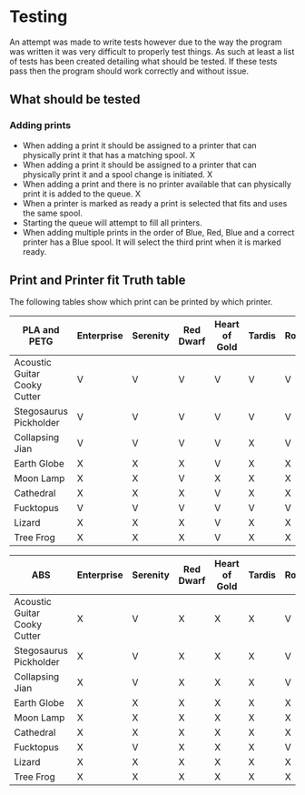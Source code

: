 # Testing

An attempt was made to write tests however due to the way the program was written it was very difficult to properly test things.
As such at least a list of tests has been created detailing what should be tested. If these tests pass then the program should
work correctly and without issue.

## What should be tested

### Adding prints
- When adding a print it should be assigned to a printer that can physically print it that has a matching spool. X
- When adding a print it should be assigned to a printer that can physically print it and a spool change is initiated. X
- When adding a print and there is no printer available that can physically print it is added to the queue. X
- When a printer is marked as ready a print is selected that fits and uses the same spool.
- Starting the queue will attempt to fill all printers.
- When adding multiple prints in the order of Blue, Red, Blue and a correct printer has a Blue spool. 
  It will select the third print when it is marked ready.

## Print and Printer fit Truth table

The following tables show which print can be printed by which printer.

| PLA and PETG                 | Enterprise | Serenity | Red Dwarf | Heart of Gold | Tardis | Rocinante | Bebop |
|------------------------------|------------|----------|-----------|---------------|--------|-----------|-------|
| Acoustic Guitar Cooky Cutter | V          | V        | V         | V             | V      | V         | V     |
| Stegosaurus Pickholder       | V          | V        | V         | V             | V      | V         | X     |
| Collapsing Jian              | V          | V        | V         | V             | X      | V         | X     |
| Earth Globe                  | X          | X        | X         | V             | X      | X         | X     |
| Moon Lamp                    | X          | X        | V         | X             | X      | X         | X     |
| Cathedral                    | X          | X        | X         | V             | X      | X         | X     |
| Fucktopus                    | V          | V        | V         | V             | V      | V         | V     |
| Lizard                       | X          | X        | X         | V             | X      | X         | X     |
| Tree Frog                    | X          | X        | X         | V             | X      | X         | X     |

| ABS                          | Enterprise | Serenity | Red Dwarf | Heart of Gold | Tardis | Rocinante | Bebop |
|------------------------------|------------|----------|-----------|---------------|--------|-----------|-------|
| Acoustic Guitar Cooky Cutter | X          | V        | X         | X             | X      | V         | V     |
| Stegosaurus Pickholder       | X          | V        | X         | X             | X      | V         | X     |
| Collapsing Jian              | X          | V        | X         | X             | X      | V         | X     |
| Earth Globe                  | X          | X        | X         | X             | X      | X         | X     |
| Moon Lamp                    | X          | X        | X         | X             | X      | X         | X     |
| Cathedral                    | X          | X        | X         | X             | X      | X         | X     |
| Fucktopus                    | X          | V        | X         | X             | X      | V         | V     |
| Lizard                       | X          | X        | X         | X             | X      | X         | X     |
| Tree Frog                    | X          | X        | X         | X             | X      | X         | X     |